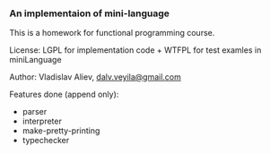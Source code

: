 ### An implementaion of mini-language

This is a homework for functional programming course.

License: LGPL for implementation code + WTFPL for test examles in miniLanguage

Author: Vladislav Aliev, dalv.veyila@gmail.com

Features done (append only):

- parser  
- interpreter 
- make-pretty-printing
- typechecker

